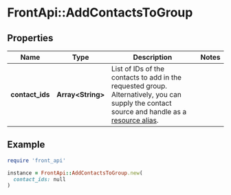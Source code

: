 # FrontApi::AddContactsToGroup

## Properties

| Name | Type | Description | Notes |
| ---- | ---- | ----------- | ----- |
| **contact_ids** | **Array&lt;String&gt;** | List of IDs of the contacts to add in the requested group. Alternatively, you can supply the contact source and handle as a [resource alias](https://dev.frontapp.com/docs/resource-aliases-1). |  |

## Example

```ruby
require 'front_api'

instance = FrontApi::AddContactsToGroup.new(
  contact_ids: null
)
```

